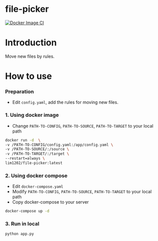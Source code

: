 # file-picker

[![Docker Image CI](https://github.com/lim1202/file-picker/actions/workflows/docker-image.yml/badge.svg)](https://github.com/lim1202/file-picker/actions/workflows/docker-image.yml)

# Introduction

Move new files by rules.

# How to use

### Preparation

- Edit `config.yaml`, add the rules for moving new files.

### 1. Using docker image

- Change `PATH-TO-CONFIG`, `PATH-TO-SOURCE`, `PATH-TO-TARGET` to your local path

```sh
docker run -d  \
-v /PATH-TO-CONFIG/config.yaml:/app/config.yaml \
-v /PATH-TO-SOURCE/:/source \
-v /PATH-TO-TARGET/:/target \
--restart=always \
lim1202/file-picker:latest
```

### 2. Using docker compose

- Edit `docker-compose.yaml`
- Modify `PATH-TO-CONFIG`, `PATH-TO-SOURCE`, `PATH-TO-TARGET` to your local path
- Copy docker-compose to your server

```sh
docker-compose up -d
```

### 3. Run in local

```sh
python app.py
```
